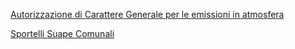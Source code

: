 
[Autorizzazione di Carattere Generale per le emissioni in atmosfera]({{site.baseurl}}/schede/acg/index.html)


[Sportelli Suape Comunali]({{site.baseurl}}/schede/sportellisuape/)
